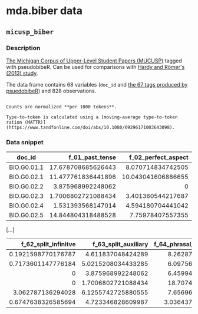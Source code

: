 # mda.biber data

## `micusp_biber`

### Description

[The Michigan Corpus of Upper-Level Student Papers (MUCUSP)](https://elicorpora.info/main) tagged with pseudobibeR. Can be used for comparisons with [Hardy and Römer's (2013) study](https://www.euppublishing.com/doi/abs/10.3366/cor.2013.0040).

The data frame contains 68 variables (`doc_id` and [the 67 tags produced by psuedobibeR](https://cmu-textstat-docs.readthedocs.io/en/latest/pseudobibeR/pseudobibeR.html#categories)) and 828 observations.

```{note}

Counts are normalized **per 1000 tokens**.

Type-to-token is calculated using a [moving-average type-to-token ration (MATTR)](https://www.tandfonline.com/doi/abs/10.1080/09296171003643098).

```


### Data snippet

| doc\_id      | f\_01\_past\_tense    | f\_02\_perfect\_aspect | f\_03\_present\_tense | f\_04\_place\_adverbials | f\_05\_time\_adverbials |
|-------------|-------------------:|--------------------:|-------------------:|----------------------:|---------------------:|
| BIO.G0.01.1 | 17.678708685626443 | 8.070714834742505   | 52.45964642582629  | 3.074558032282859     | 4.0353574173712525   |
| BIO.G0.02.1 | 11.477761836441896 | 10.043041606886655  | 61.33428981348637  | 2.152080344332855     | 6.097560975609756    |
| BIO.G0.02.2 | 3.875968992248062  | 0                   | 62.01550387596899  | 0                     | 1.2919896640826871   |
| BIO.G0.02.3 | 1.7006802721088434 | 3.401360544217687   | 64.62585034013605  | 0                     | 0                    |
| BIO.G0.02.4 | 1.531393568147014  | 4.594180704441042   | 70.44410413476264  | 1.531393568147014     | 0                    |
| BIO.G0.02.5 | 14.844804318488528 | 7.75978407557355    | 47.57085020242915  | 3.373819163292848     | 2.0242914979757085   |

[...]

| f\_62\_split\_infinitve | f\_63\_split\_auxiliary | f\_64\_phrasal\_coordination | f\_65\_clausal\_coordination | f\_66\_neg\_synthetic | f\_67\_neg\_analytic  |
|---------------------:|---------------------:|--------------------------:|--------------------------:|-------------------:|-------------------:|
| 0.1921598770176787   | 4.611837048424289    | 8.262874711760183         | 5.95695618754804          | 0.7686395080707148 | 4.227517294388932  |
| 0.7173601147776184   | 5.0215208034433285   | 6.097560975609756         | 3.945480631276901         | 1.4347202295552368 | 2.8694404591104736 |
| 0                    | 3.875968992248062    | 6.459948320413436         | 1.2919896640826871        | 0                  | 3.875968992248062  |
| 0                    | 1.7006802721088434   | 18.70748299319728         | 0                         | 0                  | 0                  |
| 3.062787136294028    | 6.1255742725880555   | 7.656967840735069         | 0                         | 0                  | 7.656967840735069  |
| 0.6747638326585694   | 4.723346828609987    | 3.0364372469635628        | 1.686909581646424         | 0.6747638326585694 | 5.398110661268555  |
